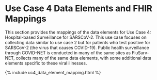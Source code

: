 # Use Case 4 Data Elements and FHIR Mappings

This section provides the mappings of the data elements for Use Case 4: Hospital-based Surveillance for SARSCoV-2. This use case focuses on collecting data similar to use case 2 but for patients who test positive for SARSCoV-2 (the virus that causes COVID-19). Public health surveillance through COVID-NET is conducted in many of the same sites as FluSurv-NET, collects many of the same data elements, with some additional data elements specific to these viral illnesses.

{% include uc4_data_element_mapping.html %}

